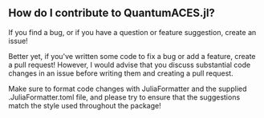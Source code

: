 ## How do I contribute to QuantumACES.jl?

If you find a bug, or if you have a question or feature suggestion, create an issue!

Better yet, if you've written some code to fix a bug or add a feature, create a pull request!
However, I would advise that you discuss substantial code changes in an issue before writing them and creating a pull request.

Make sure to format code changes with JuliaFormatter and the supplied .JuliaFormatter.toml file, and please try to ensure that the suggestions match the style used throughout the package!
